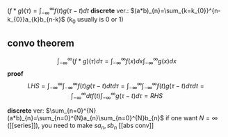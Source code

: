 $(f*g)(\tau)=\int_{-\infty}^{\infty} f(t)g(\tau-t)dt$
**discrete** ver.: $(a*b)_{n}=\sum_{k=k_{0}}^{n-k_{0}}a_{k}b_{n-k}$ ($k_{0}$ usually is 0 or 1)

## convo theorem
$$
\int_{-\infty}^{\infty}(f*g)(\tau)d\tau=\int_{-\infty}^{\infty}f(x)dx \int_{-\infty}^{\infty} g(x)dx 
$$
**proof**
$$
LHS=\int_{-\infty}^{\infty} \int_{-\infty}^{\infty} f(t)g(\tau-t) dt d\tau = \int_{-\infty}^{\infty}\int_{-\infty}^{\infty} f(t)g(\tau-t) d\tau dt = \int_{-\infty}^{\infty}dtf(t)\int_{-\infty}^{\infty} g(\tau-t) d\tau = RHS
$$

**discrete** ver: $\sum_{n=0}^{N}(a*b)_{n}=\sum_{n=0}^{N}a_{n}\sum_{n=0}^{N}b_{n}$
if one want $N=\infty$ ([[series]]), you need to make $sa_{n}, sb_{n}$ [[abs conv]]